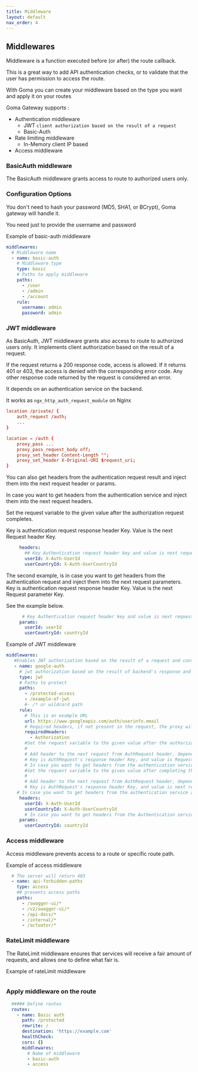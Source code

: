 ```yaml
---
title: Middleware
layout: default
nav_order: 4
---
```



## Middlewares

Middleware is a function executed before (or after) the route callback.

This is a great way to add API authentication checks, or to validate that the user has permission to access the route.

With Goma you can create your middleware based on the type you want and apply it on your routes

Goma Gateway supports :

- Authentication middleware
    - JWT `client authorization based on the result of a request`
    - Basic-Auth
- Rate limiting middleware
    - In-Memory client IP based
- Access middleware 

### BasicAuth middleware
The BasicAuth middleware grants access to route to authorized users only.

### Configuration Options

You don't need to hash your password (MD5, SHA1, or BCrypt), Goma gateway will handle it.

You need just to provide the username and password

Example of basic-auth middleware
```yaml
middlewares:
  # Middleware name
  - name: basic-auth
    # Middleware type 
    type: basic
    # Paths to apply middleware
    paths:
      - /user
      - /admin
      - /account
    rule:
      username: admin
      password: admin
```

### JWT middleware

As BasicAuth, JWT middleware grants also access to route to authorized users only.
It implements client authorization based on the result of a request.

If the request returns a 200 response code, access is allowed.
If it returns 401 or 403, the access is denied with the corresponding error code. Any other response code returned by the request is considered an error.

It depends on an authentication service on the backend.

It works as  `ngx_http_auth_request_module` on Nginx
```conf
location /private/ {
    auth_request /auth;
    ...
}

location = /auth {
    proxy_pass ...
    proxy_pass_request_body off;
    proxy_set_header Content-Length "";
    proxy_set_header X-Original-URI $request_uri;
}
```

You can also get headers from the authentication request result and inject them into the next request header or params.

In case you want to get headers from the authentication service and inject them into the next request headers.

Set the request variable to the given value after the authorization request completes.

Key is authentication request response header Key. Value is the next Request header Key.

```yaml
     headers:
       ## Key Authentication request header key and value is next request header key
       userId: X-Auth-UserId
       userCountryId: X-Auth-UserCountryId
```
The second example, is in case you want to get headers from the authentication request and inject them into the next request parameters.
Key is authentication request response header Key. Value is the next Request parameter Key.

See the example below.

```yaml
      # Key Authentication request header key and value is next request parameter key
     params:
       userId: userId
       userCountryId: countryId
```
Example of JWT middleware
```yaml
middlewares:
   #Enables JWT authorization based on the result of a request and continues the request.
   - name: google-auth
     # jwt authorization based on the result of backend's response and continue the request when the client is authorized
     type: jwt
     # Paths to protect
     paths:
       - /protected-access
       - /example-of-jwt
       #- /* or wildcard path
     rule:
       # This is an example URL
       url: https://www.googleapis.com/auth/userinfo.email
       # Required headers, if not present in the request, the proxy will return 403
       requiredHeaders:
         - Authorization
       #Set the request variable to the given value after the authorization request completes.
       #
       # Add header to the next request from AuthRequest header, depending on your requirements
       # Key is AuthRequest's response header Key, and value is Request's header Key
       # In case you want to get headers from the authentication service and inject them into the next request header or parameters,
       #Set the request variable to the given value after completing the authorization request.
       #
       # Add header to the next request from AuthRequest header, depending on your requirements
       # Key is AuthRequest's response header Key, and value is next request header Key
    # In case you want to get headers from the authentication service and inject them into the next request headers.
     headers:
       userId: X-Auth-UserId
       userCountryId: X-Auth-UserCountryId
       # In case you want to get headers from the Authentication service and inject them to the next request params.
     params:
       userCountryId: countryId
```
### Access middleware

Access middleware prevents access to a route or specific route path.

Example of access middleware
```yaml
  # The server will return 403
  - name: api-forbidden-paths
    type: access
    ## prevents access paths
    paths:
      - /swagger-ui/*
      - /v2/swagger-ui/*
      - /api-docs/*
      - /internal/*
      - /actuator/*
```
### RateLimit middleware

The RateLimit middleware ensures that services will receive a fair amount of requests, and allows one to define what fair is.

Example of rateLimit middleware
```yaml

```

### Apply middleware on the route

```yaml
  ##### Define routes
  routes:
    - name: Basic auth
      path: /protected
      rewrite: /
      destination: 'https://example.com'
      healthCheck:
      cors: {}
      middlewares:
        # Name of middleware
        - basic-auth
        - access
```
